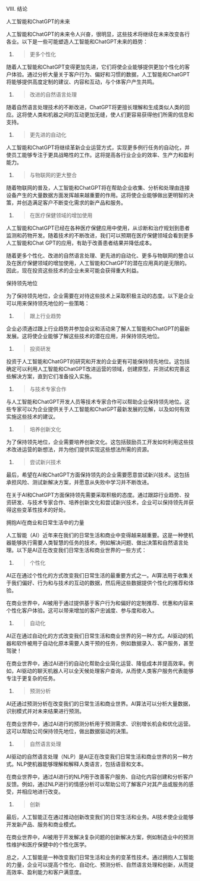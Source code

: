 VIII. 结论

人工智能和ChatGPT的未来

人工智能和ChatGPT的未来令人兴奋，很明显，这些技术将继续在未来改变各行各业。以下是一些可能塑造人工智能和ChatGPT未来的趋势：

1.  > 更多个性化

随着人工智能和ChatGPT变得更加先进，它们将使企业能够提供更加个性化的客户体验。通过分析大量关于客户行为、偏好和习惯的数据，人工智能和ChatGPT将能够提供高度定制的建议、内容和互动，与个体客户产生共鸣。

1.  > 改进的自然语言处理

随着自然语言处理技术的不断改进，ChatGPT将更擅长理解和生成类似人类的回应。这将使人类和机器之间的互动更加无缝，使人们更容易获得他们所需的信息和支持。

1.  > 更先进的自动化

人工智能和ChatGPT将继续革新企业运营方式，实现更多例行任务的自动化，并使员工能够专注于更具战略性的工作。这将提高各行业企业的效率、生产力和盈利能力。

1.  > 与物联网的更大整合

随着物联网的普及，人工智能和ChatGPT将在帮助企业收集、分析和处理由连接设备产生的大量数据方面发挥越来越重要的作用。这将使企业能够做出更明智的决策，并创造满足客户不断变化需求的新产品和服务。

1.  > 在医疗保健领域的增加使用

人工智能和ChatGPT已经在各种医疗保健应用中使用，从诊断和治疗规划到患者监测和药物开发。随着技术的不断改进，我们可以预期在医疗保健领域会看到更多人工智能和Chat GPT的应用，有助于改善患者结果并降低成本。

随着更多个性化、改进的自然语言处理、更先进的自动化、更多与物联网的整合以及在医疗保健领域的增加使用，人工智能和ChatGPT的潜在应用真的是无限的。因此，现在投资这些技术的企业未来可能会获得重大利益。

保持领先地位

为了保持领先地位，企业需要在对待这些技术上采取积极主动的态度。以下是企业可以用来保持领先地位的一些策略：

1.  > 跟上行业趋势

企业必须通过跟上行业趋势并参加会议和活动来了解人工智能和ChatGPT的最新发展。这将使企业能够了解这些技术的潜在应用，并保持领先地位。

1.  > 投资研发

投资于人工智能和ChatGPT的研究和开发的企业更有可能保持领先地位。这包括确定可以利用人工智能和ChatGPT改进运营的领域，创建原型，并测试和完善这些解决方案，直到它们准备投入实施。

1.  > 与技术专家合作

与人工智能和ChatGPT开发人员等技术专家合作可以帮助企业保持领先地位。这些专家可以为企业提供关于人工智能和ChatGPT最新发展的见解，以及如何有效实施这些技术的建议。

1.  > 培养创新文化

为了保持领先地位，企业需要培养创新文化。这包括鼓励员工开发如何利用这些技术改进运营的新想法，并为他们提供实现这些想法所需的资源。

1.  > 尝试新兴技术

最后，希望在AI和ChatGPT方面保持领先的企业需要愿意尝试新兴技术。这包括承担风险、测试新解决方案，并愿意从失败中学习并不断改进。

在关于AI和ChatGPT方面保持领先需要采取积极的态度。通过跟踪行业趋势、投资研发、与技术专家合作、培养创新文化和尝试新兴技术，企业可以保持领先并获得这些变革性技术的好处。

拥抱AI在商业和日常生活中的力量

人工智能（AI）近年来在我们的日常生活和商业中变得越来越重要。这是一种使机器能够执行需要人类智慧的任务的技术，例如解决问题、做出决策和自然语言处理。以下是AI正在改变我们日常生活和商业世界的一些方式：

1.  > 个性化

AI正在通过个性化的方式改变我们日常生活的最重要方式之一。AI算法用于收集关于我们偏好、行为和与技术的互动的数据，然后用这些数据提供个性化的推荐和体验。

在商业世界中，AI被用于通过提供基于客户行为和偏好的定制推荐、优惠和内容来个性化客户体验。这可以带来增加的客户忠诚度、参与度和收入。

1.  > 自动化

AI正在通过自动化的方式改变我们日常生活和商业世界的另一种方式。AI驱动的机器和软件被用于自动化原本需要人类干预的任务，例如数据录入、客户服务，甚至驾驶！

在商业世界中，通过AI进行的自动化帮助企业简化运营、降低成本并提高效率。例如，AI驱动的聊天机器人可以全天候处理客户查询，从而使人类客户服务代表能够专注于更复杂的任务。

1.  > 预测分析

AI还通过预测分析在改变我们的日常生活和商业世界。AI算法可以分析大量数据，识别模式并对未来结果进行预测。

在商业世界中，通过AI进行的预测分析用于预测需求、识别增长机会和优化运营。这可以帮助公司保持领先地位，做出数据驱动的决策。

1.  > 自然语言处理

AI驱动的自然语言处理（NLP）是AI正在改变我们日常生活和商业世界的另一种方式。NLP使机器能够理解和解释人类语言，包括语音和文本。

在商业世界中，通过AI进行的NLP用于改善客户服务、自动化内容创建和分析客户反馈。例如，通过NLP进行的情感分析可以帮助公司了解客户对其产品或服务的感受，并相应地进行改变。

1.  > 创新

最后，人工智能正在通过推动创新改变我们的日常生活和业务。AI技术使企业能够开发新产品、服务和商业模式。

在商业世界中，AI被用于开发解决复杂问题的创新解决方案，例如制造业中的预测性维护和医疗保健中的个性化医学。

总之，人工智能是一种改变我们日常生活和业务的变革性技术。通过拥抱人工智能的力量，企业可以提高个性化、自动化、预测分析、自然语言处理和创新，从而提高效率、盈利能力和客户满意度。
